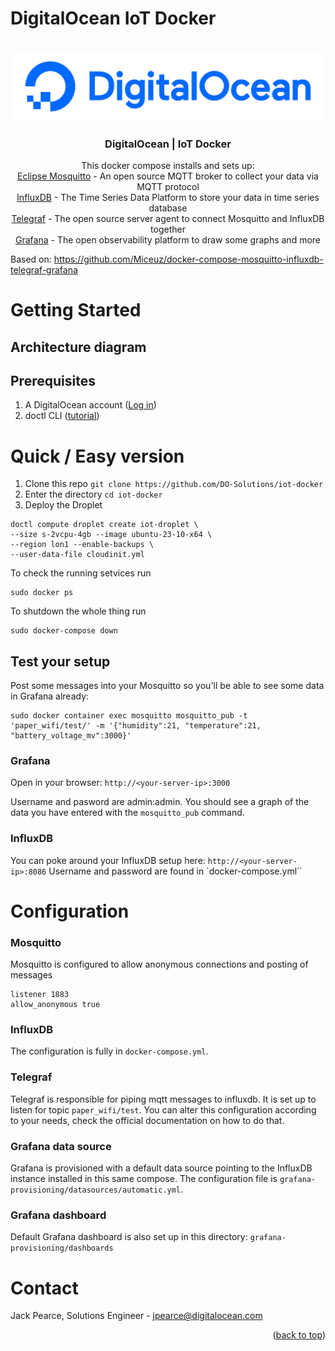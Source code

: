 # DigitalOcean IoT Docker
<!-- <div id="top"></div> -->
<!--
*** Thanks for checking out the Best-README-Template. If you have a suggestion
*** that would make this better, please fork the repo and create a pull request
*** or simply open an issue with the tag "enhancement".
*** Don't forget to give the project a star!
*** Thanks again! Now go create something AMAZING! :D
-->


<!-- PROJECT LOGO -->
<br />
<div align="center">
  <a href="https://digitalocean.com/">
    <img src="./assets/DO_Logo-Blue.png" alt="Logo" >
  </a>

<h3 align="center">DigitalOcean | IoT Docker</h3>

  <p align="center">

This docker compose installs and sets up:
<br>[Eclipse Mosquitto](https://mosquitto.org) - An open source MQTT broker to collect your data via MQTT protocol
<br>[InfluxDB](https://www.influxdata.com/) - The Time Series Data Platform to store your data in time series database 
<br>[Telegraf](https://www.influxdata.com/time-series-platform/telegraf/) - The open source server agent to connect Mosquitto and InfluxDB together
<br>[Grafana](https://grafana.com/) - The open observability platform to draw some graphs and more
  </p>
</div>

Based on: https://github.com/Miceuz/docker-compose-mosquitto-influxdb-telegraf-grafana

# Getting Started


## Architecture diagram


## Prerequisites

1. A DigitalOcean account ([Log in](https://cloud.digitalocean.com/login))
2. doctl CLI ([tutorial](https://docs.digitalocean.com/reference/doctl/how-to/install/))

# Quick / Easy version

1. Clone this repo `git clone https://github.com/DO-Solutions/iot-docker`
2. Enter the directory `cd iot-docker`
3. Deploy the Droplet

```
doctl compute droplet create iot-droplet \
--size s-2vcpu-4gb --image ubuntu-23-10-x64 \
--region lon1 --enable-backups \
--user-data-file cloudinit.yml
```


To check the running setvices run
```
sudo docker ps
```

To shutdown the whole thing run
```
sudo docker-compose down
```

## Test your setup

Post some messages into your Mosquitto so you'll be able to see some data in Grafana already: 
```
sudo docker container exec mosquitto mosquitto_pub -t 'paper_wifi/test/' -m '{"humidity":21, "temperature":21, "battery_voltage_mv":3000}'
```

### Grafana
Open in your browser: 
`http://<your-server-ip>:3000`

Username and pasword are admin:admin. You should see a graph of the data you have entered with the `mosquitto_pub` command.

### InfluxDB
You can poke around your InfluxDB setup here:
`http://<your-server-ip>:8086`
Username and password are found in `docker-compose.yml``

# Configuration 
### Mosquitto 
Mosquitto is configured to allow anonymous connections and posting of messages
```
listener 1883
allow_anonymous true
```

### InfluxDB 
The configuration is fully in `docker-compose.yml`.

### Telegraf 
Telegraf is responsible for piping mqtt messages to influxdb. It is set up to listen for topic `paper_wifi/test`. You can alter this configuration according to your needs, check the official documentation on how to do that.

### Grafana data source 
Grafana is provisioned with a default data source pointing to the InfluxDB instance installed in this same compose. The configuration file is `grafana-provisioning/datasources/automatic.yml`.

### Grafana dashboard
Default Grafana dashboard is also set up in this directory: `grafana-provisioning/dashboards`




<!-- CONTACT -->
# Contact

Jack Pearce, Solutions Engineer - jpearce@digitalocean.com

<p align="right">(<a href="#top">back to top</a>)</p>
